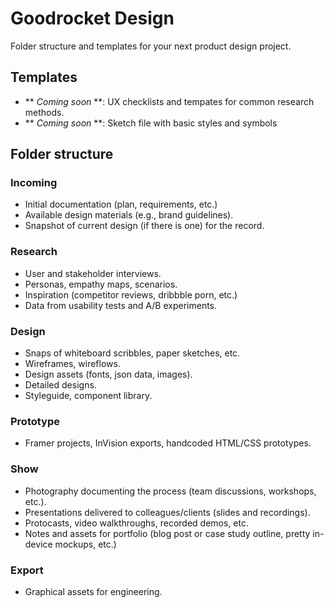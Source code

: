# Goodrocket Design

Folder structure and templates for your next product design project.

## Templates

- ** *Coming soon* **: UX checklists and tempates for common research methods.
- ** *Coming soon* **: Sketch file with basic styles and symbols

## Folder structure

### Incoming

- Initial documentation (plan, requirements, etc.)
- Available design materials (e.g., brand guidelines).
- Snapshot of current design (if there is one) for the record.

### Research

- User and stakeholder interviews.
- Personas, empathy maps, scenarios.
- Inspiration (competitor reviews, dribbble porn, etc.)
- Data from usability tests and A/B experiments.

### Design

- Snaps of whiteboard scribbles, paper sketches, etc.
- Wireframes, wireflows.
- Design assets (fonts, json data, images).
- Detailed designs.
- Styleguide, component library.

### Prototype

- Framer projects, InVision exports, handcoded HTML/CSS prototypes.

### Show

- Photography documenting the process (team discussions, workshops, etc.).
- Presentations delivered to colleagues/clients (slides and recordings).
- Protocasts, video walkthroughs, recorded demos, etc.
- Notes and assets for portfolio (blog post or case study outline, pretty in-device mockups, etc.)

### Export

- Graphical assets for engineering.
